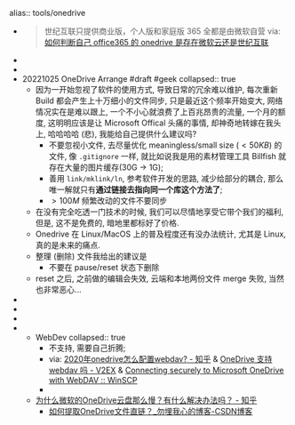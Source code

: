 alias:: tools/onedrive

- > 世纪互联只提供商业版，个人版和家庭版 365 全都是由微软自营
  via: [如何判断自己 office365 的 onedrive 是存在微软云还是世纪互联](https://www.v2ex.com/t/751037)
-
-
- 20221025 OneDrive Arrange #draft #geek
  collapsed:: true
  - 因为一开始忽视了软件的使用方式, 导致日常的冗余难以维护, 每次重新 Build 都会产生上十万细小的文件同步, 只是最近这个频率开始变大, 网络情况实在是难以跟上, 一个不小心就浪费了上百兆昂贵的流量, 一个月的额度, 这明明应该是让 Microsoft Offical 头痛的事情, 却神奇地转嫁在我头上, 哈哈哈哈 (悲), 我能给自己提供什么建议吗?
    - 不要忽视小文件, 去尽量优化 meaningless/small size ($<50KB$) 的文件, 像 `.gitignore` 一样, 就比如说我是用的素材管理工具 Billfish 就存在大量的图片缓存(30G -> 1G);
    - 善用 `link/mklink/ln`, 参考软件开发的思路, 减少给部分的耦合, 那么唯一解就只有**通过链接去指向同一个库这个方法了**;
    - $>100M$ 频繁改动的文件不要同步
  - 在没有完全吃透一门技术的时候, 我们可以尽情地享受它带个我们的福利, 但是, 这不是免费的, 暗地里都标好了价格.
  - Onedrive 在 Linux/MacOS 上的普及程度还有没办法统计, 尤其是 Linux, 真的是未来的痛点.
  - 整理 (删除) 文件我给出的建议是
    - 不要在 pause/reset 状态下删除
  - reset 之后, 之前做的编辑会失效, 云端和本地两份文件 merge 失败, 当然也非常恶心...
-
-
-
-
  - WebDev
    collapsed:: true
    - 不支持, 需要自己折腾;
    - via: [2020年onedrive怎么配置webdav? - 知乎](https://www.zhihu.com/question/388430389) & [OneDrive 支持 webdav 吗 - V2EX](https://www.v2ex.com/t/285903) & [Connecting securely to Microsoft OneDrive with WebDAV :: WinSCP](https://winscp.net/eng/docs/guide_microsoft_onedrive)
    -
  - [为什么微软的OneDrive云盘那么慢？有什么解决办法吗？ - 知乎](https://www.zhihu.com/question/397284246)
    - [如何提取OneDrive文件直链？_勿埋我心的博客-CSDN博客](https://blog.csdn.net/qq_43523315/article/details/109450059)